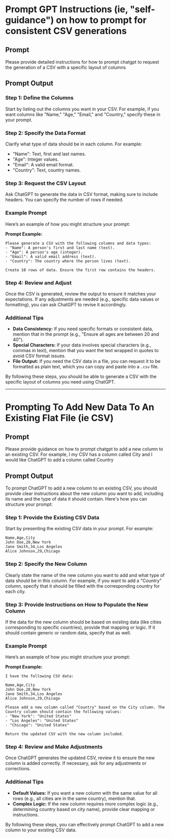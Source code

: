 # Prompt GPT Instructions (ie, "self-guidance") on how to prompt for consistent CSV generations

## Prompt

Please provide detailed instructions for how to prompt chatgpt to request the generation of a CSV with a specific layout of columns

## Prompt Output

### Step 1: Define the Columns
Start by listing out the columns you want in your CSV. For example, if you want columns like "Name," "Age," "Email," and "Country," specify these in your prompt.

### Step 2: Specify the Data Format
Clarify what type of data should be in each column. For example:
- "Name": Text, first and last names.
- "Age": Integer values.
- "Email": A valid email format.
- "Country": Text, country names.

### Step 3: Request the CSV Layout
Ask ChatGPT to generate the data in CSV format, making sure to include headers. You can specify the number of rows if needed.

### Example Prompt
Here’s an example of how you might structure your prompt:

**Prompt Example:**

```
Please generate a CSV with the following columns and data types:
- "Name": A person's first and last name (text).
- "Age": A person's age (integer).
- "Email": A valid email address (text).
- "Country": The country where the person lives (text).

Create 10 rows of data. Ensure the first row contains the headers.
```

### Step 4: Review and Adjust
Once the CSV is generated, review the output to ensure it matches your expectations. If any adjustments are needed (e.g., specific data values or formatting), you can ask ChatGPT to revise it accordingly.

### Additional Tips
- **Data Consistency:** If you need specific formats or consistent data, mention that in the prompt (e.g., "Ensure all ages are between 20 and 40").
- **Special Characters:** If your data involves special characters (e.g., commas in text), mention that you want the text wrapped in quotes to avoid CSV format issues.
- **File Output:** If you need the CSV data in a file, you can request it to be formatted as plain text, which you can copy and paste into a `.csv` file.

By following these steps, you should be able to generate a CSV with the specific layout of columns you need using ChatGPT.

---

# Prompting To Add New Data To An Existing Flat File (ie CSV)

## Prompt

Please provide guidance on how to prompt chatgpt to add a new column to an existing CSV. For example, I my CSV has a column called City and I would like ChatGPT to add a column called Country

## Prompt Output

To prompt ChatGPT to add a new column to an existing CSV, you should provide clear instructions about the new column you want to add, including its name and the type of data it should contain. Here's how you can structure your prompt:

### Step 1: Provide the Existing CSV Data
Start by presenting the existing CSV data in your prompt. For example:

```
Name,Age,City
John Doe,28,New York
Jane Smith,34,Los Angeles
Alice Johnson,29,Chicago
```

### Step 2: Specify the New Column
Clearly state the name of the new column you want to add and what type of data should be in this column. For example, if you want to add a "Country" column, specify that it should be filled with the corresponding country for each city.

### Step 3: Provide Instructions on How to Populate the New Column
If the data for the new column should be based on existing data (like cities corresponding to specific countries), provide that mapping or logic. If it should contain generic or random data, specify that as well.

### Example Prompt
Here’s an example of how you might structure your prompt:

**Prompt Example:**

```
I have the following CSV data:

Name,Age,City
John Doe,28,New York
Jane Smith,34,Los Angeles
Alice Johnson,29,Chicago

Please add a new column called "Country" based on the City column. The Country column should contain the following values:
- "New York": "United States"
- "Los Angeles": "United States"
- "Chicago": "United States"

Return the updated CSV with the new column included.
```

### Step 4: Review and Make Adjustments
Once ChatGPT generates the updated CSV, review it to ensure the new column is added correctly. If necessary, ask for any adjustments or corrections.

### Additional Tips
- **Default Values:** If you want a new column with the same value for all rows (e.g., all cities are in the same country), mention that.
- **Complex Logic:** If the new column requires more complex logic (e.g., determining country based on city name), provide clear mapping or instructions.

By following these steps, you can effectively prompt ChatGPT to add a new column to your existing CSV data.

